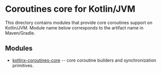 # Coroutines core for Kotlin/JVM

This directory contains modules that provide core coroutines support on Kotlin/JVM.
Module name below corresponds to the artifact name in Maven/Gradle.

## Modules

* [kotlinx-coroutines-core](kotlinx-coroutines-core/README.md) -- core coroutine builders and synchronization primitives. 

